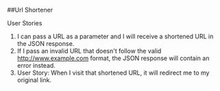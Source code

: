 ##Url Shortener  

User Stories    
1. I can pass a URL as a parameter and I will receive a shortened URL in the JSON response.  
2. If I pass an invalid URL that doesn't follow the valid http://www.example.com format, the JSON response will contain an error instead.  
3. User Story: When I visit that shortened URL, it will redirect me to my original link.  
